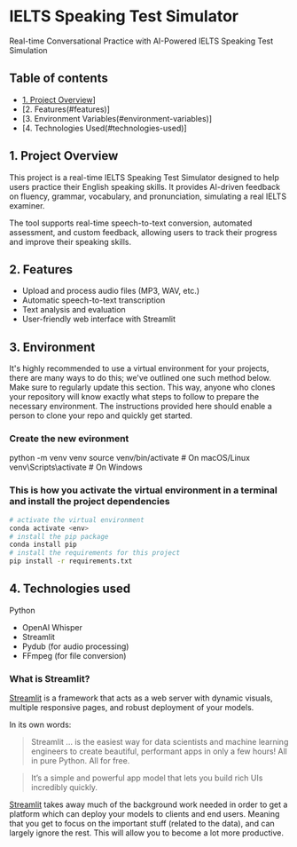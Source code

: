 # IELTS Speaking Test Simulator

Real-time Conversational Practice with AI-Powered IELTS Speaking Test Simulation


## Table of contents
* [1. Project Overview](#project-description)]
* [2. Features(#features)]
* [3. Environment Variables(#environment-variables)]
* [4. Technologies Used(#technologies-used)]


  

## 1. Project Overview <a class="anchor" id="project-description"></a>
This project is a real-time IELTS Speaking Test Simulator designed to help users practice their English speaking skills. It provides AI-driven feedback on fluency, grammar, vocabulary, and pronunciation, simulating a real IELTS examiner.

The tool supports real-time speech-to-text conversion, automated assessment, and custom feedback, allowing users to track their progress and improve their speaking skills.


## 2. Features <a class="anchor" id="dataset"></a>
- Upload and process audio files (MP3, WAV, etc.)
- Automatic speech-to-text transcription
- Text analysis and evaluation
- User-friendly web interface with Streamlit
  

## 3. Environment <a class="anchor" id="environment"></a>

It's highly recommended to use a virtual environment for your projects, there are many ways to do this; we've outlined one such method below. Make sure to regularly update this section. This way, anyone who clones your repository will know exactly what steps to follow to prepare the necessary environment. The instructions provided here should enable a person to clone your repo and quickly get started.

### Create the new evironment 

python -m venv venv
source venv/bin/activate    # On macOS/Linux
venv\Scripts\activate       # On Windows

### This is how you activate the virtual environment in a terminal and install the project dependencies

```bash
# activate the virtual environment
conda activate <env>
# install the pip package
conda install pip
# install the requirements for this project
pip install -r requirements.txt
```
## 4. Technologies used<a class="anchor" id="mlflow"></a>

Python
- OpenAI Whisper
- Streamlit
- Pydub (for audio processing)
- FFmpeg (for file conversion)



### What is Streamlit?

[Streamlit](https://www.streamlit.io/)  is a framework that acts as a web server with dynamic visuals, multiple responsive pages, and robust deployment of your models.

In its own words:
> Streamlit ... is the easiest way for data scientists and machine learning engineers to create beautiful, performant apps in only a few hours!  All in pure Python. All for free.

> It’s a simple and powerful app model that lets you build rich UIs incredibly quickly.

[Streamlit](https://www.streamlit.io/)  takes away much of the background work needed in order to get a platform which can deploy your models to clients and end users. Meaning that you get to focus on the important stuff (related to the data), and can largely ignore the rest. This will allow you to become a lot more productive.  

